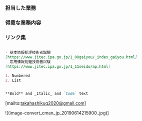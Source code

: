 ### 担当した業務



### 得意な業務内容


### リンク集
```markdown

- 基本情報処理技術者試験
[https://www.jitec.ipa.go.jp/1_08gaiyou/_index_gaiyou.html]
- 応用情報処理技術者試験
[https://www.jitec.ipa.go.jp/1_11seido/ap.html]

1. Numbered
2. List


**Bold** and _Italic_ and `Code` text

```
[mailto:takahashikuq2020@gmail.com]

![(image-convert_cman_jp_20190614215900..jpg)]
